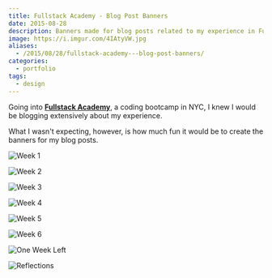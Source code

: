 ```yaml
---
title: Fullstack Academy - Blog Post Banners
date: 2015-08-28
description: Banners made for blog posts related to my experience in Fullstack Academy's Summer of Code 2015 program.
image: https://i.imgur.com/4IAtyVW.jpg
aliases:
  - /2015/08/28/fullstack-academy---blog-post-banners/
categories:
  - portfolio
tags:
  - design
---
```


Going into [**Fullstack Academy**](https://fullstackacademy.com/), a coding bootcamp in NYC, I knew I would be blogging extensively about my experience.

What I wasn't expecting, however, is how much fun it would be to create the banners for my blog posts.

![Week 1](https://i.imgur.com/YDbevsh.jpg)

![Week 2](https://i.imgur.com/xFgj3uc.jpg)

![Week 3](https://i.imgur.com/JwcnKoB.jpg)

![Week 4](https://i.imgur.com/Goa7DQK.jpg)

![Week 5](https://i.imgur.com/V4nsi09.jpg)

![Week 6](https://i.imgur.com/US0f0hC.jpg)

![One Week Left](https://i.imgur.com/HlmeE48.jpg)

![Reflections](https://i.imgur.com/4IAtyVW.jpg)
